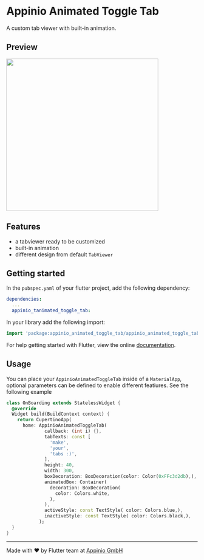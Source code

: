 # Appinio Animated Toggle Tab

A custom tab viewer with built-in animation.

## Preview

<img src="https://github.com/appinioGmbH/flutter_packages/blob/main/assets/tab_toggle/example.gif?raw=true" height="400">

## Features

* a tabviewer ready to be customized
* built-in animation
* different design from default `TabViewer`

## Getting started

In the `pubspec.yaml` of your flutter project, add the following dependency:

```yaml
dependencies:
  ...
  appinio_tanimated_toggle_tab:
```

In your library add the following import:

```dart
import 'package:appinio_animated_toggle_tab/appinio_animated_toggle_tab.dart';
```

For help getting started with Flutter, view the online [documentation](https://flutter.io/).

## Usage

You can place your `AppinioAnimatedToggleTab` inside of a `MaterialApp`, optional parameters can be defined to enable different featiures. See the following example

```dart
class OnBoarding extends StatelessWidget {
  @override
  Widget build(BuildContext context) {
    return CupertinoApp(
      home: AppinioAnimatedToggleTab(
              callback: (int i) {},
              tabTexts: const [
                'make',
                'your',
                'tabs :)',
              ],
              height: 40,
              width: 300,
              boxDecoration: BoxDecoration(color: Color(0xFFc3d2db),),
              animatedBox: Container(
                decoration: BoxDecoration(
                  color: Colors.white,
                ),
              ),
              activeStyle: const TextStyle( color: Colors.blue,),
              inactiveStyle: const TextStyle( color: Colors.black,),
            );
  }
}
```

<hr/>
Made with ❤ by Flutter team at <a href="https://appinio.com">Appinio GmbH</a>
